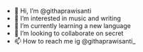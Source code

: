 - 👋 Hi, I’m @githaprawisanti
- 👀 I’m interested in music and writing
- 🌱 I’m currently learning a new language
- 💞️ I’m looking to collaborate on secret
- 📫 How to reach me ig @githaprawisanti_

<!---
githaprawisanti/githaprawisanti is a ✨ special ✨ repository because its `README.md` (this file) appears on your GitHub profile.
You can click the Preview link to take a look at your changes.
--->
